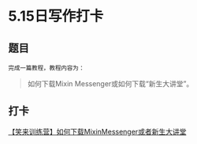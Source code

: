 # 5.15日写作打卡
## 题目
    完成一篇教程，教程内容为：
>如何下载Mixin Messenger或如何下载“新生大讲堂”。

## 打卡
[【笑来训练营】如何下载MixinMessenger或者新生大讲堂](教程/【笑来训练营】如何下载MixinMessenger或者新生大讲堂.md)
